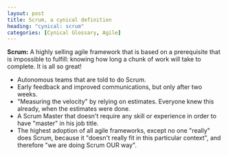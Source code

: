 ```yaml
---
layout: post
title: Scrum, a cynical definition
heading: "cynical: scrum"
categories: [Cynical Glossary, Agile]
---
```


**Scrum:** A highly selling agile framework that is based on a prerequisite that is impossible to fulfill: knowing how long a chunk of work will take to complete. It is all so great!
- Autonomous teams that are told to do Scrum.
- Early feedback and improved communications, but only after two weeks.
- "Measuring the velocity" by relying on estimates. Everyone knew this already, when the estimates were done.
- A Scrum Master that doesn't require any skill or experience in order to have "master" in his job title.
- The highest adoption of all agile frameworks, except no one "really" does Scrum, because it "doesn't really fit in this particular context", and therefore "we are doing Scrum OUR way".